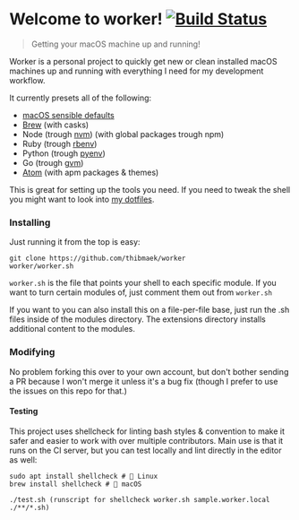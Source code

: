 # Welcome to worker! [![Build Status](https://travis-ci.org/thibmaek/worker.svg?branch=master)](https://travis-ci.org/thibmaek/worker)
> Getting your macOS machine up and running!

Worker is a personal project to quickly get new or clean installed macOS machines
up and running with everything I need for my development workflow.

It currently presets all of the following:
* [macOS sensible defaults](https://github.com/mathiasbynens/dotfiles/blob/master/.macos)
* [Brew](https://github.com/Homebrew/homebrew) (with casks)
* Node (trough [nvm](https://github.com/creationix/nvm)) (with global packages trough npm)
* Ruby (trough [rbenv](https://github.com/rbenv/rbenv))
* Python (trough [pyenv](https://github.com/yyuu/pyenv))
* Go (trough [gvm](https://github.com/moovweb/gvm))
* [Atom](https://github.com/atom/atom) (with apm packages & themes)

This is great for setting up the tools you need. If you need to tweak the shell you might want to look into [my dotfiles](https://github.com/thibmaek/dotfiles).

### Installing
Just running it from the top is easy:

```shell
git clone https://github.com/thibmaek/worker
worker/worker.sh
```

`worker.sh` is the file that points your shell to each specific module.
If you want to turn certain modules of, just comment them out from `worker.sh`

If you want to you can also install this on a file-per-file base, just run the .sh files inside of the modules directory. The extensions directory installs additional content to the modules.

### Modifying
No problem forking this over to your own account, but don't bother sending a PR because I won't merge it unless it's a bug fix (though I prefer to use the issues on this repo for that.)

#### Testing
This project uses shellcheck for linting bash styles & convention to make it safer and easier to work with over multiple contributors. Main use is that it runs on the CI server, but you can test locally and lint directly in the editor as well:

```console
sudo apt install shellcheck # 🐧 Linux
brew install shellcheck # 🍎 macOS

./test.sh (runscript for shellcheck worker.sh sample.worker.local ./**/*.sh)
```
